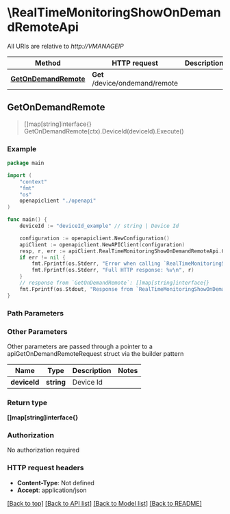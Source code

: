 # \RealTimeMonitoringShowOnDemandRemoteApi

All URIs are relative to *http://VMANAGEIP*

Method | HTTP request | Description
------------- | ------------- | -------------
[**GetOnDemandRemote**](RealTimeMonitoringShowOnDemandRemoteApi.md#GetOnDemandRemote) | **Get** /device/ondemand/remote | 



## GetOnDemandRemote

> []map[string]interface{} GetOnDemandRemote(ctx).DeviceId(deviceId).Execute()





### Example

```go
package main

import (
    "context"
    "fmt"
    "os"
    openapiclient "./openapi"
)

func main() {
    deviceId := "deviceId_example" // string | Device Id

    configuration := openapiclient.NewConfiguration()
    apiClient := openapiclient.NewAPIClient(configuration)
    resp, r, err := apiClient.RealTimeMonitoringShowOnDemandRemoteApi.GetOnDemandRemote(context.Background()).DeviceId(deviceId).Execute()
    if err != nil {
        fmt.Fprintf(os.Stderr, "Error when calling `RealTimeMonitoringShowOnDemandRemoteApi.GetOnDemandRemote``: %v\n", err)
        fmt.Fprintf(os.Stderr, "Full HTTP response: %v\n", r)
    }
    // response from `GetOnDemandRemote`: []map[string]interface{}
    fmt.Fprintf(os.Stdout, "Response from `RealTimeMonitoringShowOnDemandRemoteApi.GetOnDemandRemote`: %v\n", resp)
}
```

### Path Parameters



### Other Parameters

Other parameters are passed through a pointer to a apiGetOnDemandRemoteRequest struct via the builder pattern


Name | Type | Description  | Notes
------------- | ------------- | ------------- | -------------
 **deviceId** | **string** | Device Id | 

### Return type

**[]map[string]interface{}**

### Authorization

No authorization required

### HTTP request headers

- **Content-Type**: Not defined
- **Accept**: application/json

[[Back to top]](#) [[Back to API list]](../README.md#documentation-for-api-endpoints)
[[Back to Model list]](../README.md#documentation-for-models)
[[Back to README]](../README.md)

